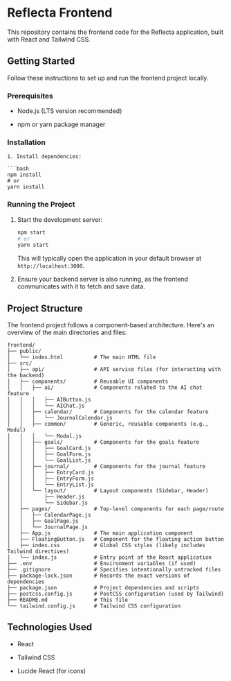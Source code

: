 # Reflecta Frontend

This repository contains the frontend code for the Reflecta application, built with React and Tailwind CSS.

## Getting Started

Follow these instructions to set up and run the frontend project locally.

### Prerequisites

* Node.js (LTS version recommended)

* npm or yarn package manager

### Installation

   ```
1. Install dependencies:

   ```bash
   npm install
   # or
   yarn install

   ```

### Running the Project

1. Start the development server:

   ```bash
   npm start
   # or
   yarn start

   ```

   This will typically open the application in your default browser at `http://localhost:3000`.

2. Ensure your backend server is also running, as the frontend communicates with it to fetch and save data.

## Project Structure

The frontend project follows a component-based architecture. Here's an overview of the main directories and files:

```
frontend/
├── public/
│   └── index.html          # The main HTML file
├── src/
│   ├── api/                # API service files (for interacting with the backend)
│   ├── components/         # Reusable UI components
│   │   ├── ai/             # Components related to the AI chat feature
│   │   │   ├── AIButton.js
│   │   │   └── AIChat.js
│   │   ├── calendar/       # Components for the calendar feature
│   │   │   └── JournalCalendar.js
│   │   ├── common/         # Generic, reusable components (e.g., Modal)
│   │   │   └── Modal.js
│   │   ├── goals/          # Components for the goals feature
│   │   │   ├── GoalCard.js
│   │   │   ├── GoalForm.js
│   │   │   └── GoalList.js
│   │   ├── journal/        # Components for the journal feature
│   │   │   ├── EntryCard.js
│   │   │   ├── EntryForm.js
│   │   │   └── EntryList.js
│   │   └── layout/         # Layout components (Sidebar, Header)
│   │       ├── Header.js
│   │       └── Sidebar.js
│   ├── pages/              # Top-level components for each page/route
│   │   ├── CalendarPage.js
│   │   ├── GoalPage.js
│   │   └── JournalPage.js
│   ├── App.js              # The main application component
│   ├── FloatingButton.js   # Component for the floating action button
│   ├── index.css           # Global CSS styles (likely includes Tailwind directives)
│   └── index.js            # Entry point of the React application
├── .env                    # Environment variables (if used)
├── .gitignore              # Specifies intentionally untracked files
├── package-lock.json       # Records the exact versions of dependencies
├── package.json            # Project dependencies and scripts
├── postcss.config.js       # PostCSS configuration (used by Tailwind)
├── README.md               # This file
└── tailwind.config.js      # Tailwind CSS configuration

```

## Technologies Used

* React

* Tailwind CSS

* Lucide React (for icons)
